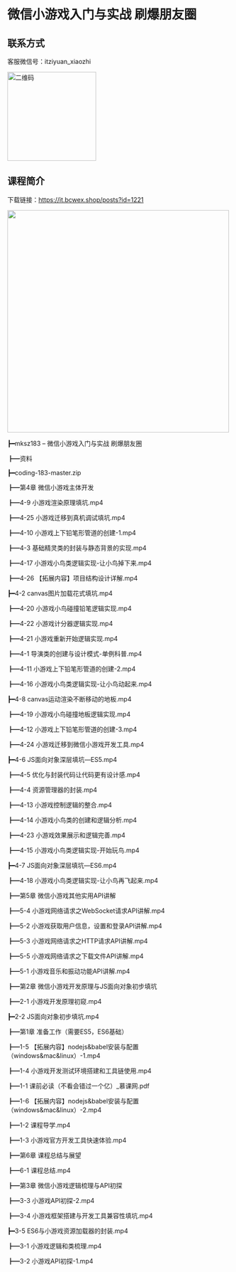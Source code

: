 # 微信小游戏入门与实战 刷爆朋友圈

## 联系方式

客服微信号：itziyuan_xiaozhi

<img src="https://ziyuanyun.oss-cn-guangzhou.aliyuncs.com/common/20240614073449/666b82192834a.jpg" width="200" height="200" alt="二维码">

## 课程简介

下载链接：https://it.bcwex.shop/posts?id=1221

<img src="https://ziyuanyun.oss-cn-guangzhou.aliyuncs.com/yun/20240515153641/6644660973d2f.jpg" width="500" alt="">

  ┣━mksz183 &#8211; 微信小游戏入门与实战 刷爆朋友圈

 ┣━资料

 ┣━coding-183-master.zip

 ┣━第4章 微信小游戏主体开发

 ┣━4-9 小游戏渲染原理填坑.mp4

 ┣━4-25 小游戏迁移到真机调试填坑.mp4

 ┣━4-10 小游戏上下铅笔形管道的创建-1.mp4

 ┣━4-3 基础精灵类的封装与静态背景的实现.mp4

 ┣━4-17 小游戏小鸟类逻辑实现-让小鸟掉下来.mp4

 ┣━4-26 【拓展内容】项目结构设计详解.mp4

 ┣━4-2 canvas图片加载花式填坑.mp4

 ┣━4-20 小游戏小鸟碰撞铅笔逻辑实现.mp4

 ┣━4-22 小游戏计分器逻辑实现.mp4

 ┣━4-21 小游戏重新开始逻辑实现.mp4

 ┣━4-1 导演类的创建与设计模式-单例科普.mp4

 ┣━4-11 小游戏上下铅笔形管道的创建-2.mp4

 ┣━4-16 小游戏小鸟类逻辑实现-让小鸟动起来.mp4

 ┣━4-8 canvas运动渲染不断移动的地板.mp4

 ┣━4-19 小游戏小鸟碰撞地板逻辑实现.mp4

 ┣━4-12 小游戏上下铅笔形管道的创建-3.mp4

 ┣━4-24 小游戏迁移到微信小游戏开发工具.mp4

 ┣━4-6 JS面向对象深层填坑—ES5.mp4

 ┣━4-5 优化与封装代码让代码更有设计感.mp4

 ┣━4-4 资源管理器的封装.mp4

 ┣━4-13 小游戏控制逻辑的整合.mp4

 ┣━4-14 小游戏小鸟类的创建和逻辑分析.mp4

 ┣━4-23 小游戏效果展示和逻辑完善.mp4

 ┣━4-15 小游戏小鸟类逻辑实现-开始玩鸟.mp4

 ┣━4-7 JS面向对象深层填坑—ES6.mp4

 ┣━4-18 小游戏小鸟类逻辑实现-让小鸟再飞起来.mp4

 ┣━第5章 微信小游戏其他实用API讲解

 ┣━5-4 小游戏网络请求之WebSocket请求API讲解.mp4

 ┣━5-2 小游戏获取用户信息，设置和登录API讲解.mp4

 ┣━5-3 小游戏网络请求之HTTP请求API讲解.mp4

 ┣━5-5 小游戏网络请求之下载文件API讲解.mp4

 ┣━5-1 小游戏音乐和振动功能API讲解.mp4

 ┣━第2章 微信小游戏开发原理与JS面向对象初步填坑

 ┣━2-1 小游戏开发原理初窥.mp4

 ┣━2-2 JS面向对象初步填坑.mp4

 ┣━第1章 准备工作（需要ES5，ES6基础）

 ┣━1-5 【拓展内容】nodejs&amp;babel安装与配置（windows&amp;mac&amp;linux）-1.mp4

 ┣━1-4 小游戏开发测试环境搭建和工具链使用.mp4

 ┣━1-1 课前必读（不看会错过一个亿）_慕课网.pdf

 ┣━1-6 【拓展内容】nodejs&amp;babel安装与配置（windows&amp;mac&amp;linux）-2.mp4

 ┣━1-2 课程导学.mp4

 ┣━1-3 小游戏官方开发工具快速体验.mp4

 ┣━第6章 课程总结与展望

 ┣━6-1 课程总结.mp4

 ┣━第3章 微信小游戏逻辑梳理与API初探

 ┣━3-3 小游戏API初探-2.mp4

 ┣━3-4 小游戏框架搭建与开发工具兼容性填坑.mp4

 ┣━3-5 ES6与小游戏资源加载器的封装.mp4

 ┣━3-1 小游戏逻辑和类梳理.mp4

 ┣━3-2 小游戏API初探-1.mp4

  
